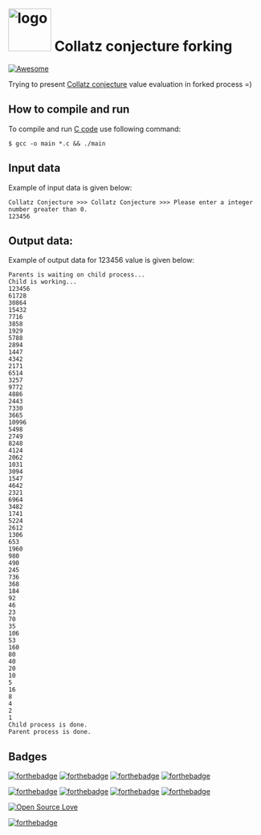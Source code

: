 <h1><img src="https://raw.githubusercontent.com/duboviy/low_level_programming/master/logo.png" height=85 alt="logo" title="logo"> Collatz conjecture forking</h1>

[![Awesome](https://cdn.rawgit.com/sindresorhus/awesome/d7305f38d29fed78fa85652e3a63e154dd8e8829/media/badge.svg)](https://github.com/duboviy/low_level_programming/)

Trying to present [Collatz conjecture](https://en.wikipedia.org/wiki/Collatz_conjecture) value evaluation in forked process =)

## How to compile and run

To compile and run [C code](main.c) use following command:
```
$ gcc -o main *.c && ./main                                                                                                                                                                                                                                
```                                                                                                                                                                                                                          
                                                                                                                                                                                                                          
## Input data

Example of input data is given below:
```
Collatz Conjecture >>> Collatz Conjecture >>> Please enter a integer number greater than 0.
123456
```                                                                                                                                                                                                               

## Output data:                                                                                                                                                                                                                                      

Example of output data for 123456 value is given below:
```
Parents is waiting on child process...
Child is working...
123456
61728
30864
15432
7716
3858
1929
5788
2894
1447
4342
2171
6514
3257
9772
4886
2443
7330
3665
10996
5498
2749
8248
4124
2062
1031
3094
1547
4642
2321
6964
3482
1741
5224
2612
1306
653
1960
980
490
245
736
368
184
92
46
23
70
35
106
53
160
80
40
20
10
5
16
8
4
2
1
Child process is done.
Parent process is done.                                                                                                                                                                                                                                      
```

## Badges

[![forthebadge](http://forthebadge.com/images/badges/fuck-it-ship-it.svg)](https://github.com/duboviy/low_level_programming/)
[![forthebadge](http://forthebadge.com/images/badges/built-with-love.svg)](https://github.com/duboviy/low_level_programming/) [![forthebadge](http://forthebadge.com/images/badges/built-by-hipsters.svg)](https://github.com/duboviy/low_level_programming/) [![forthebadge](http://forthebadge.com/images/badges/built-with-swag.svg)](https://github.com/duboviy/low_level_programming/)

[![forthebadge](http://forthebadge.com/images/badges/powered-by-electricity.svg)](https://github.com/duboviy/low_level_programming/) [![forthebadge](http://forthebadge.com/images/badges/powered-by-oxygen.svg)](https://github.com/duboviy/low_level_programming/) [![forthebadge](http://forthebadge.com/images/badges/powered-by-water.svg)](https://github.com/duboviy/low_level_programming/) [![forthebadge](http://forthebadge.com/images/badges/powered-by-responsibility.svg)](https://github.com/duboviy/low_level_programming/)

[![Open Source Love](https://badges.frapsoft.com/os/v1/open-source.svg?v=102)](https://github.com/duboviy/low_level_programming/)

[![forthebadge](http://forthebadge.com/images/badges/makes-people-smile.svg)](https://github.com/duboviy/low_level_programming/)
